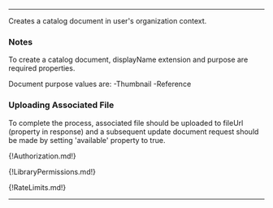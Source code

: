 ---

Creates a catalog document in user's organization context.

### Notes

To create a catalog document, displayName extension and purpose are required properties.

Document purpose values are:
-Thumbnail 
-Reference

### Uploading Associated File

To complete the process, associated file should be uploaded to fileUrl (property in response) and a subsequent update document request should be made by setting 'available' property to true.

{!Authorization.md!}

{!LibraryPermissions.md!}

{!RateLimits.md!}

---